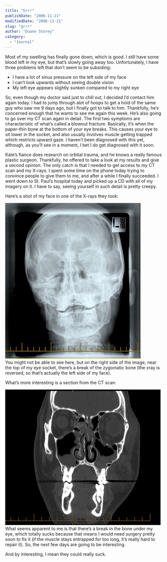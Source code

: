```yaml
---
title: "Grrr"
publishDate: "2006-11-21"
modifiedDate: "2006-11-21"
slug: "grrr"
author: "Duane Storey"
category:
  - "Journal"
---
```


Most of my swelling has finally gone down, which is good. I still have some blood left in my eye, but that’s slowly going away too. Unfortunately, I have three problems left that don’t seem to be subsiding:

- I have a lot of sinus pressure on the left side of my face
- I can’t look upwards without seeing double vision
- My left eye appears slightly sunken compared to my right eye

So, even though my doctor said just to chill out, I decided I’d contact him again today. I had to jump through alot of hoops to get a hold of the same guy who saw me 9 days ago, but I finally got to talk to him. Thankfully, he’s concerned enough that he wants to see me again this week. He’s also going to go over my CT scan again in detail. The first two symptoms are characteristic of what’s called a blowout fracture. Basically, it’s when the paper-thin bone at the bottom of your eye breaks. This causes your eye to sit lower in the socket, and also usually involves muscle getting trapped which restricts upward gaze. I haven’t been diagnosed with this yet, although, as you’ll see in a moment, I bet I do get diagnosed with it soon.

Kate’s fiance does research on orbital trauma, and he knows a really famous plastic surgeon. Thankfully, he offered to take a look at my results and give a second opinion. The only catch is that I needed to get access to my CT scan and my X-rays. I spent some time on the phone today trying to convince people to give them to me, and after a while I finally succeeded. I went down to St. Paul’s hospital today and picked up a CD with all of my imagery on it. I have to say, seeing yourself in such detail is pretty creepy.

Here’s a shot of my face in one of the X-rays they took:

  
[![xray1](_images/grrr-1.jpg)](http://www.flickr.com/photos/duanestorey/302395046/)  
You might not be able to see here, but on the right side of the image, near the top of my eye socket, there’s a break of the zygomatic bone (the xray is reversed, so that’s actually the left side of my face).

What’s more interesting is a section from the CT scan:

  
[![ctscan1](_images/grrr-2.jpg)](http://www.flickr.com/photos/duanestorey/302395161/)  
What seems apparent to me is that there’s a break in the bone under my eye, which totally sucks because that means I would need surgery pretty soon to fix it (if the muscle stays entrapped for too long, it’s really hard to repair it). So, the next few days are going to be interesting.

And by interesting, I mean they could really suck.
